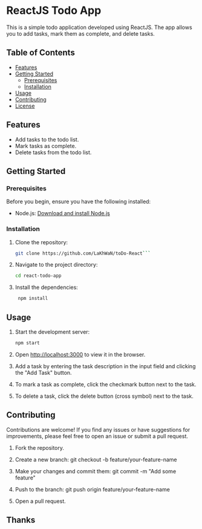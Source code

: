 # ReactJS Todo App

This is a simple todo application developed using ReactJS. The app allows you to add tasks, mark them as complete, and delete tasks.

## Table of Contents

- [Features](#features)
- [Getting Started](#getting-started)
  - [Prerequisites](#prerequisites)
  - [Installation](#installation)
- [Usage](#usage)
- [Contributing](#contributing)
- [License](#license)

## Features

- Add tasks to the todo list.
- Mark tasks as complete.
- Delete tasks from the todo list.

## Getting Started

### Prerequisites

Before you begin, ensure you have the following installed:

- Node.js: [Download and install Node.js](https://nodejs.org/)

### Installation

1. Clone the repository:

   ````sh
   git clone https://github.com/LaKhWaN/toDo-React```
   ````

2. Navigate to the project directory:

   ```sh
   cd react-todo-app
   ```

3. Install the dependencies:

   ```sh
    npm install
   ```

## Usage

1. Start the development server:

   ```sh
   npm start
   ```

2. Open [http://localhost:3000](http://localhost:3000) to view it in the browser.

3. Add a task by entering the task description in the input field and clicking the "Add Task" button.

4. To mark a task as complete, click the checkmark button next to the task.

5. To delete a task, click the delete button (cross symbol) next to the task.

## Contributing

Contributions are welcome! If you find any issues or have suggestions for improvements, please feel free to open an issue or submit a pull request.

1. Fork the repository.

2. Create a new branch: git checkout -b feature/your-feature-name

3. Make your changes and commit them: git commit -m "Add some feature"

4. Push to the branch: git push origin feature/your-feature-name

5. Open a pull request.

## Thanks
